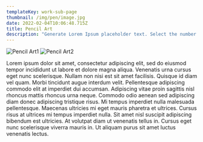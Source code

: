 ```yaml
---
templateKey: work-sub-page
thumbnail: /img/pen/image.jpg
date: 2022-02-04T10:06:48.715Z
title: Pencil Art
description: "Generate Lorem Ipsum placeholder text. Select the number of characters, words, sentences or paragraphs, and hit generate!"
---
```


![Pencil Art1](/img/pen/1.jpg)
![Pencil Art2](/img/pen/2.jpg)
<!-- ![acrylic1](/img/acrylic/image1.jpg) -->

<!-- ![clay-images-15](/img/clay-images-15.jpg)

![clay-images-16](/img/clay-images-16.jpg)

![clay-images-14](/img/clay-images-14.jpg) -->


Lorem ipsum dolor sit amet, consectetur adipiscing elit, sed do eiusmod tempor incididunt ut labore et dolore magna aliqua. Venenatis urna cursus eget nunc scelerisque. Nullam non nisi est sit amet facilisis. Quisque id diam vel quam. Morbi tincidunt augue interdum velit. Pellentesque adipiscing commodo elit at imperdiet dui accumsan. Adipiscing vitae proin sagittis nisl rhoncus mattis rhoncus urna neque. Commodo odio aenean sed adipiscing diam donec adipiscing tristique risus. Mi tempus imperdiet nulla malesuada pellentesque. Maecenas ultricies mi eget mauris pharetra et ultrices. Cursus risus at ultrices mi tempus imperdiet nulla. Sit amet nisl suscipit adipiscing bibendum est ultricies. At volutpat diam ut venenatis tellus in. Cursus eget nunc scelerisque viverra mauris in. Ut aliquam purus sit amet luctus venenatis lectus.